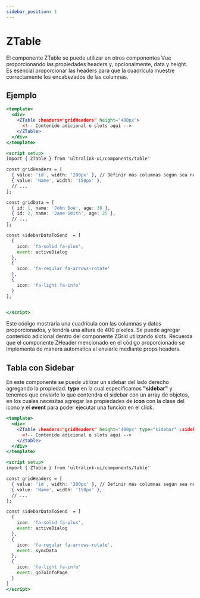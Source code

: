 ```yaml
---
sidebar_position: 1
---
```


# ZTable

El componente ZTable se puede utilizar en otros componentes Vue proporcionando las propiedades headers y, opcionalmente, data y height. Es esencial proporcionar las headers para que la cuadrícula muestre correctamente los encabezados de las columnas.


## Ejemplo

```jsx title="ultralink-ui/components/table"
<template>
  <div>
    <ZTable :headers="gridHeaders" height="400px">
      <!-- Contenido adicional o slots aquí -->
    </ZTable>
  </div>
</template>

<script setup>
import { ZTable } from 'ultralink-ui/components/table'

const gridHeaders = [
  { value: 'id', width: '200px' }, // Definir más columnas según sea necesario
  { value: 'Name', width: '150px' },
  // ...
];

const gridData = [
  { id: 1, name: 'John Doe', age: 30 },
  { id: 2, name: 'Jane Smith', age: 25 },
  // ...
];

const sidebarDataToSend  = [
  {
    icon: 'fa-solid fa-plus',
    event: activeDialog
  },
  {
    icon: 'fa-regular fa-arrows-rotate'
  },
  {
    icon: 'fa-light fa-info'
  }
];


</script>

```

Este código mostraría una cuadrícula con las columnas y datos proporcionados, y tendría una altura de 400 píxeles. Se puede agregar contenido adicional dentro del componente ZGrid utilizando slots. Recuerda que el componente ZHeader mencionado en el código proporcionado se implementa de manera automatica al enviarle mediante props headers.


## Tabla con Sidebar

En este componente se puede utilizar un sidebar del lado derecho agregando la propiedad: **type** en la cual especificamos **"sidebar"** y tenemos que enviarle lo que contendra el sidebar con un array de objetos, en los cuales necesitas agregar las propiedades de **icon** con la clase del icono y el **event** para poder ejecutar una funcion en el click.

```jsx title="ultralink-ui/components/table"
<template>
  <div>
    <ZTable :headers="gridHeaders" height="400px" type="sidebar" :sidebarData="sidebarDataToSend">
      <!-- Contenido adicional o slots aquí -->
    </ZTable>
  </div>
</template>

<script setup>
import { ZTable } from 'ultralink-ui/components/table'

const gridHeaders = [
  { value: 'id', width: '200px' }, // Definir más columnas según sea necesario
  { value: 'Name', width: '150px' },
  // ...
];

const sidebarDataToSend  = [
  {
    icon: 'fa-solid fa-plus',
    event: activeDialog
  },
  {
    icon: 'fa-regular fa-arrows-rotate',
    event: syncData
  },
  {
    icon: 'fa-light fa-info'
    event: goToInfoPage
  }
]
</script>

```